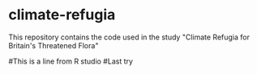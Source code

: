 # climate-refugia
This repository contains the code used in the study "Climate Refugia for Britain's Threatened Flora"

#This is a line from R studio
#Last try
